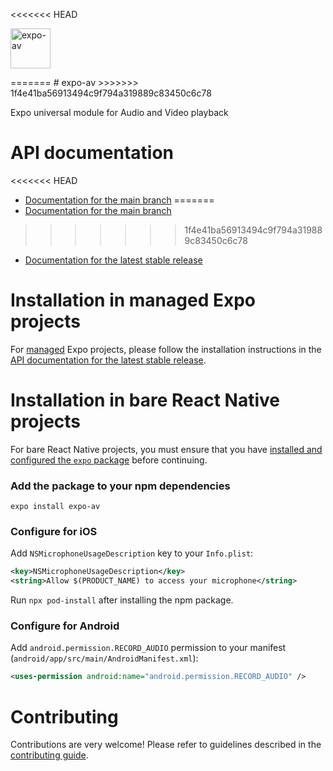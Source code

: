 <<<<<<< HEAD
<p>
  <a href="https://docs.expo.dev/versions/latest/sdk/av/">
    <img
      src="../../.github/resources/expo-av.svg"
      alt="expo-av"
      height="64" />
  </a>
</p>
=======
# expo-av
>>>>>>> 1f4e41ba56913494c9f794a319889c83450c6c78

Expo universal module for Audio and Video playback

# API documentation

<<<<<<< HEAD
- [Documentation for the main branch](https://github.com/expo/expo/blob/main/docs/pages/versions/unversioned/sdk/av.mdx)
=======
- [Documentation for the main branch](https://github.com/expo/expo/blob/main/docs/pages/versions/unversioned/sdk/av.md)
>>>>>>> 1f4e41ba56913494c9f794a319889c83450c6c78
- [Documentation for the latest stable release](https://docs.expo.dev/versions/latest/sdk/av/)

# Installation in managed Expo projects

For [managed](https://docs.expo.dev/versions/latest/introduction/managed-vs-bare/) Expo projects, please follow the installation instructions in the [API documentation for the latest stable release](https://docs.expo.dev/versions/latest/sdk/av/).

# Installation in bare React Native projects

For bare React Native projects, you must ensure that you have [installed and configured the `expo` package](https://docs.expo.dev/bare/installing-expo-modules/) before continuing.

### Add the package to your npm dependencies

```
expo install expo-av
```

### Configure for iOS

Add `NSMicrophoneUsageDescription` key to your `Info.plist`:

```xml
<key>NSMicrophoneUsageDescription</key>
<string>Allow $(PRODUCT_NAME) to access your microphone</string>
```

Run `npx pod-install` after installing the npm package.

### Configure for Android

Add `android.permission.RECORD_AUDIO` permission to your manifest (`android/app/src/main/AndroidManifest.xml`):

```xml
<uses-permission android:name="android.permission.RECORD_AUDIO" />
```

# Contributing

Contributions are very welcome! Please refer to guidelines described in the [contributing guide](https://github.com/expo/expo#contributing).
